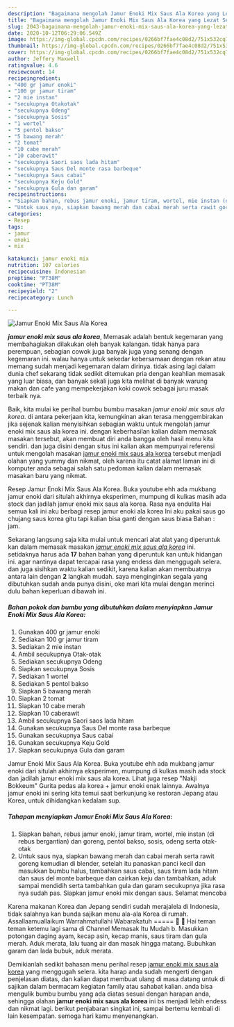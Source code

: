 ```yaml
---
description: "Bagaimana mengolah Jamur Enoki Mix Saus Ala Korea yang Lezat Sekali"
title: "Bagaimana mengolah Jamur Enoki Mix Saus Ala Korea yang Lezat Sekali"
slug: 2043-bagaimana-mengolah-jamur-enoki-mix-saus-ala-korea-yang-lezat-sekali
date: 2020-10-12T06:29:06.549Z
image: https://img-global.cpcdn.com/recipes/0266bf7fae4c08d2/751x532cq70/jamur-enoki-mix-saus-ala-korea-foto-resep-utama.jpg
thumbnail: https://img-global.cpcdn.com/recipes/0266bf7fae4c08d2/751x532cq70/jamur-enoki-mix-saus-ala-korea-foto-resep-utama.jpg
cover: https://img-global.cpcdn.com/recipes/0266bf7fae4c08d2/751x532cq70/jamur-enoki-mix-saus-ala-korea-foto-resep-utama.jpg
author: Jeffery Maxwell
ratingvalue: 4.6
reviewcount: 14
recipeingredient:
- "400 gr jamur enoki"
- "100 gr jamur tiram"
- "2 mie instan"
- "secukupnya Otakotak"
- "secukupnya Odeng"
- "secukupnya Sosis"
- "1 wortel"
- "5 pentol bakso"
- "5 bawang merah"
- "2 tomat"
- "10 cabe merah"
- "10 caberawit"
- "secukupnya Saori saos lada hitam"
- "secukupnya Saus Del monte rasa barbeque"
- "secukupnya Saus cabai"
- "secukupnya Keju Gold"
- "secukupnya Gula dan garam"
recipeinstructions:
- "Siapkan bahan, rebus jamur enoki, jamur tiram, wortel, mie instan (di rebus bergantian) dan goreng, pentol bakso, sosis, odeng serta otak-otak"
- "Untuk saus nya, siapkan bawang merah dan cabai merah serta rawit goreng kemudian di blender, setelah itu panaskan panci kecil dan masukkan bumbu halus, tambahkan saus cabai, saus tiram lada hitam dan saus del monte barbeque dan cairkan keju dan tambahkan, aduk sampai mendidih serta tambahkan gula dan garam secukupnya jika rasa nya sudah pas. Siapkan jamur enoki mix dengan saus. Selamat mencoba"
categories:
- Resep
tags:
- jamur
- enoki
- mix

katakunci: jamur enoki mix 
nutrition: 107 calories
recipecuisine: Indonesian
preptime: "PT38M"
cooktime: "PT38M"
recipeyield: "2"
recipecategory: Lunch

---
```



![Jamur Enoki Mix Saus Ala Korea](https://img-global.cpcdn.com/recipes/0266bf7fae4c08d2/751x532cq70/jamur-enoki-mix-saus-ala-korea-foto-resep-utama.jpg)

<b><i>jamur enoki mix saus ala korea</i></b>, Memasak adalah bentuk kegemaran yang membahagiakan dilakukan oleh banyak kalangan. tidak hanya para perempuan, sebagian cowok juga banyak juga yang senang dengan kegemaran ini. walau hanya untuk sekedar kebersamaan dengan rekan atau memang sudah menjadi kegemaran dalam dirinya. tidak asing lagi dalam dunia chef sekarang tidak sedikit ditemukan pria dengan keahlian memasak yang luar biasa, dan banyak sekali juga kita melihat di banyak warung makan dan cafe yang mempekerjakan koki cowok sebagai juru masak terbaik nya.

Baik, kita mulai ke perihal bumbu bumbu masakan <i>jamur enoki mix saus ala korea</i>. di antara pekerjaan kita, kemungkinan akan terasa menggembirakan jika sejenak kalian menyisihkan sebagian waktu untuk mengolah jamur enoki mix saus ala korea ini. dengan keberhasilan kalian dalam memasak masakan tersebut, akan membuat diri anda bangga oleh hasil menu kita sendiri. dan juga disini dengan situs ini kalian akan mempunyai referensi untuk mengolah masakan <u>jamur enoki mix saus ala korea</u> tersebut menjadi olahan yang yummy dan nikmat, oleh karena itu catat alamat laman ini di komputer anda sebagai salah satu pedoman kalian dalam memasak masakan baru yang nikmat.

Resep Jamur Enoki Mix Saus Ala Korea. Buka youtube ehh ada mukbang jamur enoki dari situlah akhirnya eksperimen, mumpung di kulkas masih ada stock dan jadilah jamur enoki mix saus ala korea. Rasa nya endulita Hai semua kali ini aku berbagi resep jamur enoki ala korea Ini aku pakai saus go chujang saus korea gitu tapi kalian bisa ganti dengan saus biasa Bahan : jam.


Sekarang langsung saja kita mulai untuk mencari alat alat yang diperuntuk kan dalam memasak masakan <u><i>jamur enoki mix saus ala korea</i></u> ini. setidaknya harus ada <b>17</b> bahan bahan yang diperuntuk kan untuk hidangan ini. agar nantinya dapat tercapai rasa yang endess dan menggugah selera. dan juga sisihkan waktu kalian sedikit, karena kalian akan membuatnya antara lain dengan <b>2</b> langkah mudah. saya menginginkan segala yang dibutuhkan sudah anda punya disini, oke mari kita mulai dengan merinci dulu bahan keperluan dibawah ini.

<!--inarticleads1-->

##### Bahan pokok dan bumbu yang dibutuhkan dalam menyiapkan Jamur Enoki Mix Saus Ala Korea:

1. Gunakan 400 gr jamur enoki
1. Sediakan 100 gr jamur tiram
1. Sediakan 2 mie instan
1. Ambil secukupnya Otak-otak
1. Sediakan secukupnya Odeng
1. Siapkan secukupnya Sosis
1. Sediakan 1 wortel
1. Sediakan 5 pentol bakso
1. Siapkan 5 bawang merah
1. Siapkan 2 tomat
1. Siapkan 10 cabe merah
1. Siapkan 10 caberawit
1. Ambil secukupnya Saori saos lada hitam
1. Gunakan secukupnya Saus Del monte rasa barbeque
1. Gunakan secukupnya Saus cabai
1. Gunakan secukupnya Keju Gold
1. Siapkan secukupnya Gula dan garam


Jamur Enoki Mix Saus Ala Korea. Buka youtube ehh ada mukbang jamur enoki dari situlah akhirnya eksperimen, mumpung di kulkas masih ada stock dan jadilah jamur enoki mix saus ala korea. Lihat juga resep &#34;Nakji Bokkeum&#34; Gurita pedas ala korea + jamur enoki enak lainnya. Awalnya jamur enoki ini sering kita temui saat berkunjung ke restoran Jepang atau Korea, untuk dihidangkan kedalam sup. 

<!--inarticleads2-->

##### Tahapan menyiapkan Jamur Enoki Mix Saus Ala Korea:

1. Siapkan bahan, rebus jamur enoki, jamur tiram, wortel, mie instan (di rebus bergantian) dan goreng, pentol bakso, sosis, odeng serta otak-otak
1. Untuk saus nya, siapkan bawang merah dan cabai merah serta rawit goreng kemudian di blender, setelah itu panaskan panci kecil dan masukkan bumbu halus, tambahkan saus cabai, saus tiram lada hitam dan saus del monte barbeque dan cairkan keju dan tambahkan, aduk sampai mendidih serta tambahkan gula dan garam secukupnya jika rasa nya sudah pas. Siapkan jamur enoki mix dengan saus. Selamat mencoba


Karena makanan Korea dan Jepang sendiri sudah merajalela di Indonesia, tidak salahnya kan bunda sajikan menu ala-ala Korea di rumah. Assallaamuallaikum Warrahmatullahi Wabarakatuh ===== 🌹 🌼 Hai teman teman ketemu lagi sama di Channel Memasak Itu Mudah b. Masukkan potongan daging ayam, kecap asin, kecap manis, saus tiram dan gula merah. Aduk merata, lalu tuang air dan masak hingga matang. Bubuhkan garam dan lada bubuk, aduk merata. 

Demikianlah sedikit bahasan menu perihal resep <u>jamur enoki mix saus ala korea</u> yang menggugah selera. kita harap anda sudah mengerti dengan penjelasan diatas, dan kalian dapat membuat ulang di masa datang untuk di sajikan dalam bermacam kegiatan family atau sahabat kalian. anda bisa mengulik bumbu bumbu yang ada diatas sesuai dengan harapan anda, sehingga olahan <b>jamur enoki mix saus ala korea</b> ini bs menjadi lebih endess dan nikmat lagi. berikut penjabaran singkat ini, sampai bertemu kembali di lain kesempatan. semoga hari kamu menyenangkan.
